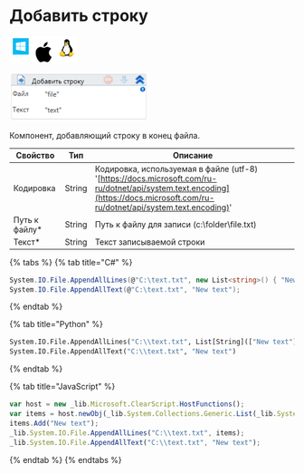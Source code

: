 # Добавить строку

![](<../../../.gitbook/assets/image (100) (1) (10) (128).png>)

![](<../../../.gitbook/assets/image (61).png>)

Компонент, добавляющий строку в конец файла.

| Свойство       | Тип    | Описание                                                                                                                                                                       |
| -------------- | ------ | ------------------------------------------------------------------------------------------------------------------------------------------------------------------------------ |
| Кодировка      | String | Кодировка, используемая в файле (utf-8) '[https://docs.microsoft.com/ru-ru/dotnet/api/system.text.encoding](https://docs.microsoft.com/ru-ru/dotnet/api/system.text.encoding)' |
| Путь к файлу\* | String | Путь к файлу для записи (c:\folder\file.txt)                                                                                                                                   |
| Текст\*        | String | Текст записываемой строки                                                                                                                                                      |

{% tabs %}
{% tab title="C#" %}
```csharp
System.IO.File.AppendAllLines(@"C:\text.txt", new List<string>() { "New text" });
System.IO.File.AppendAllText(@"C:\text.txt", "New text");
```
{% endtab %}

{% tab title="Python" %}
```python
System.IO.File.AppendAllLines("C:\\text.txt", List[String](["New text"]))
System.IO.File.AppendAllText("C:\\text.txt", "New text")
```
{% endtab %}

{% tab title="JavaScript" %}
```javascript
var host = new _lib.Microsoft.ClearScript.HostFunctions();
var items = host.newObj(_lib.System.Collections.Generic.List(_lib.System.String));
items.Add("New text");
_lib.System.IO.File.AppendAllLines("C:\\text.txt", items);
_lib.System.IO.File.AppendAllText("C:\\text.txt", "New text");
```
{% endtab %}
{% endtabs %}
